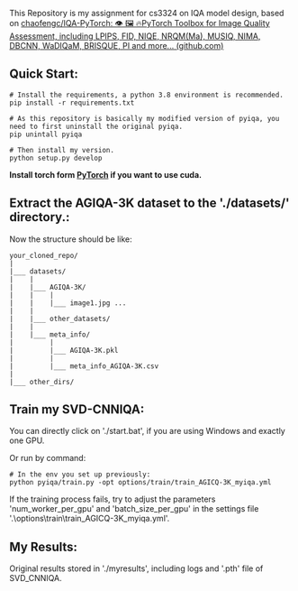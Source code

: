 This Repository is my assignment for cs3324 on IQA model design, based on [chaofengc/IQA-PyTorch: 👁️ 🖼️ 🔥PyTorch Toolbox for Image Quality Assessment, including LPIPS, FID, NIQE, NRQM(Ma), MUSIQ, NIMA, DBCNN, WaDIQaM, BRISQUE, PI and more... (github.com)](https://github.com/chaofengc/IQA-PyTorch)

## Quick Start:

```
# Install the requirements, a python 3.8 environment is recommended.
pip install -r requirements.txt

# As this repository is basically my modified version of pyiqa, you need to first uninstall the original pyiqa.
pip unintall pyiqa

# Then install my version.
python setup.py develop
```

**Install torch form [PyTorch](https://pytorch.org/) if you want to use cuda.**

## Extract the AGIQA-3K dataset to the './datasets/' directory.:

Now the structure should be like:

```
your_cloned_repo/
|
|___ datasets/
|    |
|    |___ AGIQA-3K/
|    |    |
|    |    |___ image1.jpg ...
|    |
|    |___ other_datasets/
|    |
|    |___ meta_info/
|         |
|         |___ AGIQA-3K.pkl
|         |
|         |___ meta_info_AGIQA-3K.csv
|
|___ other_dirs/

```

## Train my SVD-CNNIQA:

You can directly click on './start.bat', if you are using Windows and exactly one GPU. 

Or run by command:

```
# In the env you set up previously:
python pyiqa/train.py -opt options/train/train_AGICQ-3K_myiqa.yml

```

If the training process fails, try to adjust the parameters 'num_worker_per_gpu' and 'batch_size_per_gpu'  in the settings file '.\options\train\train_AGICQ-3K_myiqa.yml'.

## My Results:

Original results stored in  './myresults', including logs and '.pth' file of SVD_CNNIQA.
